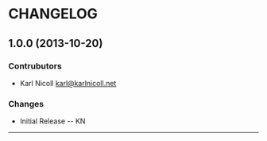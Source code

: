 # CHANGELOG #

## 1.0.0 (2013-10-20) ##

### Contrubutors ###
* Karl Nicoll <karl@karlnicoll.net>

### Changes ###
* Initial Release -- KN

--------------------------------------------------------------------------------
